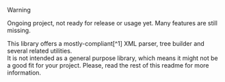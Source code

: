 > [!WARNING]  
> Ongoing project, not ready for release or usage yet. Many features are still missing.


This library offers a mostly-compliant[^1] XML parser, tree builder and several related utilities.  
It is not intended as a general purpose library, which means it might not be a good fit for your project. Please, read the rest of this readme for more information.  
